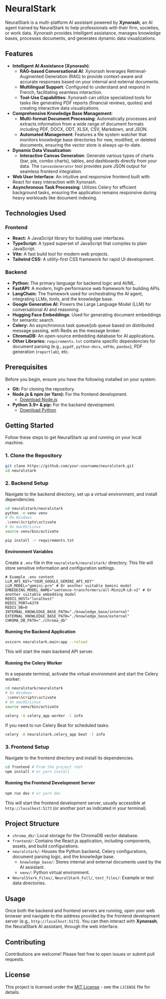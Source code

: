 # NeuralStark

NeuralStark is a multi-platform AI assistant powered by **Xynorash**, an AI agent trained by NeuralStark to help professionals with their firm, societies, or work data. Xynorash provides intelligent assistance, manages knowledge bases, processes documents, and generates dynamic data visualizations.

## Features

*   **Intelligent AI Assistance (Xynorash)**:
    *   **RAG-based Conversational AI**: Xynorash leverages Retrieval-Augmented Generation (RAG) to provide context-aware and accurate responses based on your internal and external documents.
    *   **Multilingual Support**: Configured to understand and respond in French, facilitating seamless interaction.
    *   **Tool-Use Capabilities**: Xynorash can utilize specialized tools for tasks like generating PDF reports (financial reviews, quotes) and creating interactive data visualizations.
*   **Comprehensive Knowledge Base Management**:
    *   **Multi-format Document Processing**: Automatically processes and extracts information from a wide range of document formats including PDF, DOCX, ODT, XLSX, CSV, Markdown, and JSON.
    *   **Automated Management**: Features a file system watcher that monitors knowledge base directories for new, modified, or deleted documents, ensuring the vector store is always up-to-date.
*   **Dynamic Data Visualization**:
    *   **Interactive Canvas Generation**: Generate various types of charts (bar, pie, combo charts), tables, and dashboards directly from your data. The `CanvasGenerator` tool provides pure JSON output for seamless frontend integration.
*   **Web User Interface**: An intuitive and responsive frontend built with React for easy interaction with Xynorash.
*   **Asynchronous Task Processing**: Utilizes Celery for efficient background tasks, ensuring the application remains responsive during heavy workloads like document indexing.

## Technologies Used

### Frontend
*   **React:** A JavaScript library for building user interfaces.
*   **TypeScript:** A typed superset of JavaScript that compiles to plain JavaScript.
*   **Vite:** A fast build tool for modern web projects.
*   **Tailwind CSS:** A utility-first CSS framework for rapid UI development.

### Backend
*   **Python:** The primary language for backend logic and AI/ML.
*   **FastAPI:** A modern, high-performance web framework for building APIs.
*   **LangChain:** The framework used for orchestrating the AI agent, integrating LLMs, tools, and the knowledge base.
*   **Google Generative AI**: Powers the Large Language Model (LLM) for conversational AI and reasoning.
*   **Hugging Face Embeddings**: Used for generating document embeddings for semantic search.
*   **Celery:** An asynchronous task queue/job queue based on distributed message passing, with Redis as the message broker.
*   **ChromaDB:** An open-source embedding database for AI applications.
*   **Other Libraries:** `requirements.txt` contains specific dependencies for document parsing (e.g., `pypdf`, `python-docx`, `odfdo`, `pandas`), PDF generation (`reportlab`), etc.

## Prerequisites

Before you begin, ensure you have the following installed on your system:

*   **Git:** For cloning the repository.
*   **Node.js & npm (or Yarn):** For the frontend development.
    *   [Download Node.js](https://nodejs.org/)
*   **Python 3.9+ & pip:** For the backend development.
    *   [Download Python](https://www.python.org/downloads/)

## Getting Started

Follow these steps to get NeuralStark up and running on your local machine.

### 1. Clone the Repository

```bash
git clone https://github.com/your-username/neuralstark.git
cd neuralstark
```

### 2. Backend Setup

Navigate to the backend directory, set up a virtual environment, and install dependencies.

```bash
cd neuralstark/neuralstark
python -m venv venv
# On Windows
.\venv\Scripts\activate
# On macOS/Linux
source venv/bin/activate

pip install -r requirements.txt
```

#### Environment Variables

Create a `.env` file in the `neuralstark/neuralstark/` directory. This file will store sensitive information and configuration settings.

```
# Example .env content
LLM_API_KEY="YOUR_GOOGLE_GEMINI_API_KEY"
LLM_MODEL="gemini-pro" # Or another suitable Gemini model
EMBEDDING_MODEL_NAME="sentence-transformers/all-MiniLM-L6-v2" # Or another suitable embedding model
REDIS_HOST="localhost"
REDIS_PORT=6379
REDIS_DB=0
INTERNAL_KNOWLEDGE_BASE_PATH="./knowledge_base/internal"
EXTERNAL_KNOWLEDGE_BASE_PATH="./knowledge_base/external"
CHROMA_DB_PATH="./chroma_db"
```

#### Running the Backend Application

```bash
uvicorn neuralstark.main:app --reload
```
This will start the main backend API server.

#### Running the Celery Worker

In a separate terminal, activate the virtual environment and start the Celery worker:

```bash
cd neuralstark/neuralstark
# On Windows
.\venv\Scripts\activate
# On macOS/Linux
source venv/bin/activate

celery -A celery_app worker -l info
```
If you need to run Celery Beat for scheduled tasks:
```bash
celery -A neuralstark.celery_app beat -l info
```

### 3. Frontend Setup

Navigate to the frontend directory and install its dependencies.

```bash
cd frontend # From the project root
npm install # or yarn install
```

#### Running the Frontend Development Server

```bash
npm run dev # or yarn dev
```
This will start the frontend development server, usually accessible at `http://localhost:5173` (or another port as indicated in your terminal).

## Project Structure

*   `chroma_db/`: Local storage for the ChromaDB vector database.
*   `frontend/`: Contains the React.js application, including components, assets, and build configurations.
*   `neuralstark/`: Houses the Python backend, Celery configurations, document parsing logic, and the knowledge base.
    *   `knowledge_base/`: Stores internal and external documents used by the AI assistant.
    *   `venv/`: Python virtual environment.
*   `NeuralStark_Files/`, `NeuralStark_Full/`, `test_files/`: Example or test data directories.

## Usage

Once both the backend and frontend servers are running, open your web browser and navigate to the address provided by the frontend development server (e.g., `http://localhost:5173`). You can then interact with **Xynorash**, the NeuralStark AI assistant, through the web interface.

## Contributing

Contributions are welcome! Please feel free to open issues or submit pull requests.

## License

This project is licensed under the [MIT License](LICENSE) - see the `LICENSE` file for details.
